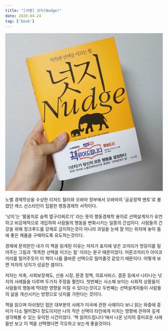 ```yaml
---
title: "[서평] 넛지(Nudge)"
date: 2020-04-24
tag: ['book']
---
```


![nudge](images/nudge.jpg)

노벨 경제학상을 수상한 리처드 탈러와 오바마 정부에서 오바마의 '공공정책 멘토'로 불렸던 캐스 선스타인이 집필한 행동경제학 서적이다.

'넛지'는 '팔꿈치로 슬쩍 옆구리찌르기' 라는 뜻의 행동경제학 용어로 선택설계자가 유연하고 비강제적으로 개입하여 사람들의 행동을 변화시키는 일종의 간섭이다. 사람들의 건강을 위해 정크푸드를 강제로 금지하는것이 아니라 과일을 눈에 잘 띄는 위치에 놓아 몸에 좋은 제품을 구매하도록 유도하는것이다.

경제에 문외한인 내가 이 책을 읽게된 이유는 저자가 표지에 넣은 코끼리가 엉덩이를 밀어주는 그림과 '똑똑한 선택을 이끄는 힘' 이라는 문구 때문이었다. 어른코끼리가 아이코끼리를 밀어주듯이 이 책이 나를 올바른 선택으로 밀어줄것 같았기 때문이다. 어떻게 보면 저자의 넛지가 성공한 셈이다. 

저자는 저축, 사회보장제도, 신용 시장, 환경 정책, 의료서비스. 결혼 등에서 나타나는 넛지의 사례들을 다루며 두가지 주장을 펼친다. 첫번째는 사소해 보이는 사회적 상황들이 사람들의 행동에 막대한 영향을 미칠 수 있다는것이고 두번째는 선택설계자들이 사람들의 삶을 개선시키는 방향으로 넛지를 가한다는 것이다.

책을 읽으며 아쉬웠던 점은 대부분의 사례가 미국에 관한 사례이다 보니 읽는 와중에 흥미가 다소 떨어졌다 정도이지만 나의 작은 선택이 타인에게 미치는 영향에 관하여 깊게 생각해볼 수 있는 유익한 시간이었다. '책 읽어드립니다'에서 나온 넛지의 흥미로운 사례들만 보고 이 책을 선택했다면 각오하고 보는게 좋을것이다.
